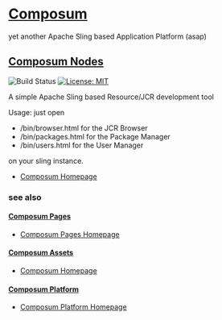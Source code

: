 # [Composum](https://www.composum.com/home.html)

yet another Apache Sling based Application Platform (asap)

## [Composum Nodes](https://www.composum.com/home/nodes.html)

![Build Status](https://api.travis-ci.org/ist-dresden/composum.svg?branch=develop) [![License: MIT](https://img.shields.io/badge/License-MIT-yellow.svg)](https://opensource.org/licenses/MIT)

A simple Apache Sling based Resource/JCR development tool

Usage: just open

* /bin/browser.html for the JCR Browser
* /bin/packages.html for the Package Manager
* /bin/users.html for the User Manager

on your sling instance.

* [Composum Homepage](https://www.composum.com/home/nodes.html)

### see also

#### [Composum Pages](https://github.com/ist-dresden/composum-pages)

* [Composum Pages Homepage](https://www.composum.com/home/pages.html)

#### [Composum Assets](https://github.com/ist-dresden/composum-assets)

* [Composum Homepage](https://www.composum.com/home.html)

#### [Composum Platform](https://github.com/ist-dresden/composum-platform)

* [Composum Platform Homepage](https://www.composum.com/home.html)
